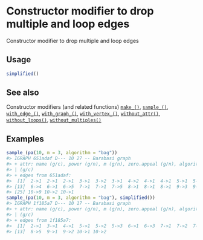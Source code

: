 # Constructor modifier to drop multiple and loop edges

Constructor modifier to drop multiple and loop edges

## Usage

``` r
simplified()
```

## See also

Constructor modifiers (and related functions)
[`make_()`](https://r.igraph.org/reference/make_.md),
[`sample_()`](https://r.igraph.org/reference/sample_.md),
[`with_edge_()`](https://r.igraph.org/reference/with_edge_.md),
[`with_graph_()`](https://r.igraph.org/reference/with_graph_.md),
[`with_vertex_()`](https://r.igraph.org/reference/with_vertex_.md),
[`without_attr()`](https://r.igraph.org/reference/without_attr.md),
[`without_loops()`](https://r.igraph.org/reference/without_loops.md),
[`without_multiples()`](https://r.igraph.org/reference/without_multiples.md)

## Examples

``` r
sample_(pa(10, m = 3, algorithm = "bag"))
#> IGRAPH 651adaf D--- 10 27 -- Barabasi graph
#> + attr: name (g/c), power (g/n), m (g/n), zero.appeal (g/n), algorithm
#> | (g/c)
#> + edges from 651adaf:
#>  [1]  2->1  2->1  2->1  3->1  3->2  3->1  4->2  4->1  4->1  5->1  5->1  5->1
#> [13]  6->4  6->1  6->5  7->1  7->1  7->5  8->1  8->1  8->1  9->3  9->5  9->1
#> [25] 10->9 10->2 10->1
sample_(pa(10, m = 3, algorithm = "bag"), simplified())
#> IGRAPH 1f185a7 D--- 10 17 -- Barabasi graph
#> + attr: name (g/c), power (g/n), m (g/n), zero.appeal (g/n), algorithm
#> | (g/c)
#> + edges from 1f185a7:
#>  [1]  2->1  3->1  4->1  5->1  5->2  5->3  6->1  6->3  7->1  7->2  7->5  8->1
#> [13]  8->5  9->1  9->2 10->1 10->2
```
